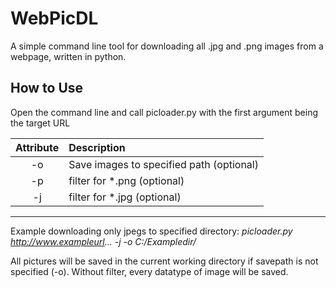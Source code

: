 # WebPicDL #
A simple command line tool for downloading all .jpg and .png images from a webpage, written in python.

## How to Use ##
Open the command line and call picloader.py with the first argument being the target URL

Attribute|Description
:---:|:---
-o|Save images to specified path (optional)
-p|filter for *.png (optional)
-j|filter for *.jpg (optional)

- - - -
Example downloading only jpegs to specified directory:
    _picloader.py http://www.exampleurl... -j -o C:/Exampledir/_

All pictures will be saved in the current working directory if savepath is not specified (-o).
Without filter, every datatype of image will be saved.
